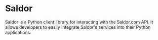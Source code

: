 # Saldor

Saldor is a Python client library for interacting with the Saldor.com API. It allows developers to easily integrate Saldor's services into their Python applications.
